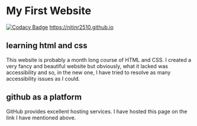 # My First Website 

[![Codacy Badge](https://api.codacy.com/project/badge/Grade/f495326c22364d74850792f62b2f8594)](https://app.codacy.com/manual/NitinR2510/nitinr2510.github.io?utm_source=github.com&utm_medium=referral&utm_content=NitinR2510/nitinr2510.github.io&utm_campaign=Badge_Grade_Dashboard)
<https://nitinr2510.github.io>
## learning html and css
This website is probably a month long course of HTML and CSS. I created a very fancy and beautiful website but obviously, what it lacked was accessibility and so, in the new one, I have tried to resolve as many accessibility issues as I could.
## github as a platform
GitHub provides excellent hosting services. I have hosted this page on the link I have mentioned above. 


 
 
